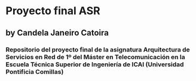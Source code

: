 # Proyecto final ASR
## by Candela Janeiro Catoira
### Repositorio del proyecto final de la asignatura Arquitectura de Servicios en Red de 1º del Máster en Telecomunicación en la Escuela Técnica Superior de Ingeniería de ICAI (Universidad Pontificia Comillas)
